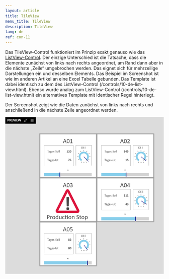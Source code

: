 ```yaml
---
layout: article
title: TileView
menu_title: TileView
description: TileView
lang: de
ref: con-11
---
```


Das TileView-Control funktioniert im Prinzip exakt genauso wie das [ListView-Control](/controls/10-de-list-view.html). Der einzige Unterschied ist die Tatsache, dass die Elemente zunächst von links nach rechts angeordnet, am Rand dann aber in die nächste „Zeile“ umgebrochen werden. Das eignet sich für mehrzeilige Darstellungen ein und desselben Elements. Das Beispiel im Screenshot ist wie im anderen Artikel an eine Excel Tabelle gebunden. Das Template ist dabei identisch zu dem des ListView-Control (/controls/10-de-list-view.html).
Ebenso wurde analog zum ListView-Control (/controls/10-de-list-view.html) ein alternatives Template mit identischer Regel hinterlegt.

Der Screenshot zeigt wie die Daten zunächst von links nach rechts und anschließend in die nächste Zeile angeordnet werden.

 ![image_1](/assets/images/Controls/TileView/tileview1.png)

